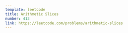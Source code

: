 ```yaml
---
template: leetcode
title: Arithmetic Slices
number: 413
link: https://leetcode.com/problems/arithmetic-slices
---
```

